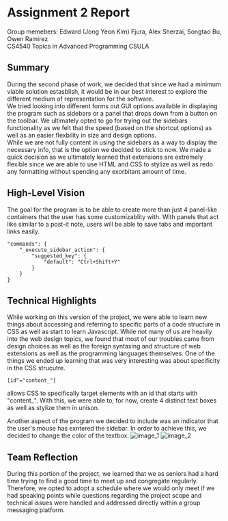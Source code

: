 # Assignment 2 Report
Group memebers: Edward (Jong Yeon Kim) Fjura, Alex Sherzai, Songtao Bu, Owen Ramirez  
CS4540 Topics in Advanced Programming
CSULA  

## Summary
During the second phase of work, we decided that since we had a minimum viable solution estasblish, it would be in our best interest to explore the different medium of representation for the software.  
We tried looking into different forms out GUI options available in displaying the program such as sidebars or a panel that drops down from a button on the toolbar. We ultimately opted to go for trying out the sidebars functionality as we felt that the speed (based on the shortcut options) as well as an easier flexbility in size and design options.  
While we are not fully content in using the sidebars as a way to display the necessary info, that is the option we decided to stick to now. We made a quick decision as we ultimately learned that extensions are extremely flexible since we are able to use HTML and CSS to stylize as well as redo any formatting without spending any exorbitant amount of time.

## High-Level Vision
The goal for the program is to be able to create more than just 4 panel-like containers that the user has some customizablity with. With panels that act like similar to a post-it note, users will be able to save tabs and important links easily.  

``` 
"commands": {
    "_execute_sidebar_action": {
        "suggested_key": {
            "default": "Ctrl+Shift+Y"
        }
    }
}
```

## Technical Highlights
While working on this version of the project, we were able to learn new things about accessing and referring to specific parts of a code structure in CSS as well as start to learn Javascript. While not many of us are heavily into the web design topics, we found that most of our troubles came from design choices as well as the foreign syntaxing and structure of web extensions as well as the programming languages themselves. One of the things we ended up learning that was very interesting was about specificity in the CSS strucutre.  

```[id^="content_"]```  

allows CSS to specifically target elements with an id that starts with "content_". With this, we were able to, for now, create 4 distinct text boxes as well as stylize them in unison.  

Another aspect of the program we decided to include was an indicator that the user's mouse has exntered the sidebar. In order to achieve this, we decided to change the color of the textbox. 
![image_1](/repo/images/mousehover_in.png)
![image_2](/repo/images/mousehover_out.png)

## Team Reflection
During this portion of the project, we learned that we as seniors had a hard time trying to find a good time to meet up and congregate regularly. Therefore, we opted to adopt a schedule where we would only meet if we had speaking points while questions regarding the project scope and technical issues were handled and addressed directly within a group messaging platform. 
